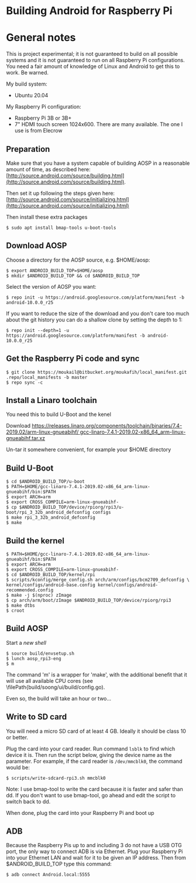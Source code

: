 # Building Android for Raspberry Pi

# General notes
This is project experimental; it is not guaranteed to build on all possible
systems and it is not guaranteed to run on all Raspberry Pi configurations.
You need a fair amount of knowledge of Linux and Android to get this to work.
Be warned.

My build system:
 - Ubuntu 20.04

My Raspberry Pi configuration:
 - Raspberry Pi 3B or 3B+
 - 7" HDMI touch screen 1024x600. There are many available. The one I use
   is from Elecrow


## Preparation

Make sure that you have a system capable of building AOSP in a reasonable
amount of time, as described here:
[http://source.android.com/source/building.html](http://source.android.com/source/building.html).

Then set it up following the steps given here:
[http://source.android.com/source/initializing.html](http://source.android.com/source/initializing.html)

Then install these extra packages
```
$ sudo apt install bmap-tools u-boot-tools
```


## Download AOSP

Choose a directory for the AOSP source, e.g. $HOME/aosp:
```
$ export ANDROID_BUILD_TOP=$HOME/aosp
$ mkdir $ANDROID_BUILD_TOP && cd $ANDROID_BUILD_TOP
```

Select the version of AOSP you want:
```
$ repo init -u https://android.googlesource.com/platform/manifest -b android-10.0.0_r25
```

If you want to reduce the size of the download and you don't care too much
about the git history you can do a shallow clone by setting the depth to 1:
```
$ repo init --depth=1 -u https://android.googlesource.com/platform/manifest -b android-10.0.0_r25
```

## Get the Raspberry Pi code and sync

```
$ git clone https://moukail@bitbucket.org/moukafih/local_manifest.git .repo/local_manifests -b master
$ repo sync -c
```


## Install a Linaro toolchain
You need this to build U-Boot and the kenel

Download
[https://releases.linaro.org/components/toolchain/binaries/7.4-2019.02/arm-linux-gnueabihf/
gcc-linaro-7.4.1-2019.02-x86_64_arm-linux-gnueabihf.tar.xz](https://releases.linaro.org/components/toolchain/binaries/7.4-2019.02/arm-linux-gnueabihf/gcc-linaro-7.4.1-2019.02-x86_64_arm-linux-gnueabihf.tar.xz)

Un-tar it somewhere convenient, for example your $HOME directory

## Build U-Boot

```
$ cd $ANDROID_BUILD_TOP/u-boot
$ PATH=$HOME/gcc-linaro-7.4.1-2019.02-x86_64_arm-linux-gnueabihf/bin:$PATH
$ export ARCH=arm
$ export CROSS_COMPILE=arm-linux-gnueabihf-
$ cp $ANDROID_BUILD_TOP/device/rpiorg/rpi3/u-boot/rpi_3_32b_android_defconfig configs
$ make rpi_3_32b_android_defconfig
$ make
```

## Build the kernel
```
$ PATH=$HOME/gcc-linaro-7.4.1-2019.02-x86_64_arm-linux-gnueabihf/bin:$PATH
$ export ARCH=arm
$ export CROSS_COMPILE=arm-linux-gnueabihf-
$ cd $ANDROID_BUILD_TOP/kernel/rpi
$ scripts/kconfig/merge_config.sh arch/arm/configs/bcm2709_defconfig \
kernel/configs/android-base.config kernel/configs/android-recommended.config
$ make -j $(nproc) zImage
$ cp arch/arm/boot/zImage $ANDROID_BUILD_TOP/device/rpiorg/rpi3
$ make dtbs
$ croot
```

## Build AOSP

Start a *new shell*

```
$ source build/envsetup.sh
$ lunch aosp_rpi3-eng
$ m
```
The command 'm' is a wrapper for 'make', with the additional benefit that it
will use all available CPU cores (see \filePath{build/soong/ui/build/config.go).

Even so, the build will take an hour or two...


## Write to SD card

You will need a micro SD card of at least 4 GB. Ideally it should
be class 10 or better.

Plug the card into your card reader. Run command `lsblk` to find which
device it is. Then run the script below, giving the device name as the
parameter. For example, if the card reader is `/dev/mmcblk0`, the
command would be:
```
$ scripts/write-sdcard-rpi3.sh mmcblk0
```
Note: I use bmap-tool to write the card because it is faster and
safer than dd. If you don't want to use bmap-tool, go ahead and edit the script
to switch back to dd.

When done, plug the card into your Raspberry Pi and boot up


## ADB

Because the Raspberry Pis up to and including 3 do not have a USB OTG port, the
only way to connect ADB is via Ethernet. Plug your Raspberry Pi into your Ethernet
LAN and wait for it to be given an IP address. Then from $ANDROID_BUILD_TOP type
this command:

```
$ adb connect Android.local:5555
```

